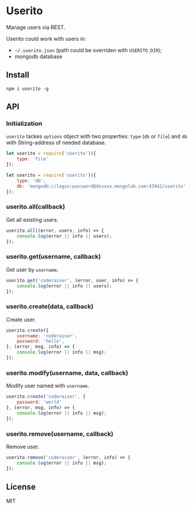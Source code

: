 # Userito

Manage users via REST.

Userito could work with users in:
- `~/.userito.json` (path could be overriden with `USERITO_DIR`);
- mongodb database

## Install

`npm i userito -g`

## API

### Initialization
`userito` tackes `options` object with two properties: `type` (`db` or `file`) and `db` with String-address of needed database.

```js
let userito = require('userito')({
    type: 'file'
});

let userito = require('userito')({
    type: 'db',
    db: 'mongodb://login:password@dsxxxx.mongolab.com:43942/userito'
});
```

### userito.all(callback)
Get all existing users.

```js
userito.all((error, users, info) => {
    console.log(error || info || users);
});
```
### userito.get(username, callback)
Get user by `username`.

```js
userito.get('coderaiser', (error, user, info) => {
    console.log(error || info || users);
});
```

### userito.create(data, callback)
Create user.

```js
userito.create({
    username: 'coderaiser',
    password: 'hello',
}, (error, msg, info) => {
    console.log(error || info || msg);
});
```

### userito.modify(username, data, callback)
Modify user named with `username`.

```js
userito.create('coderaiser', {
    password: 'world'
}, (error, msg, info) => {
    console.log(error || info || msg);
});
```

### userito.remove(username, callback)
Remove user.

```js
userito.remove('coderaiser', (error, info) => {
    console.log(error || info || msg);
});
```

## License

MIT
